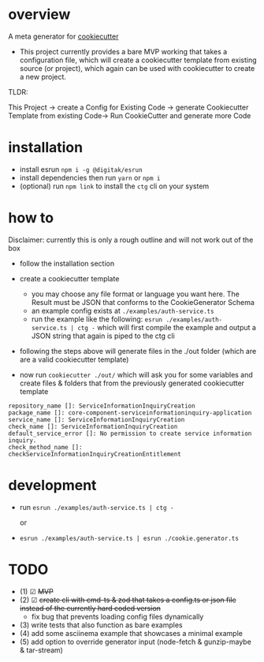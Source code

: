 # overview

A meta generator for [cookiecutter](https://github.com/cookiecutter/cookiecutter)

- This project currently provides a bare MVP working that takes a configuration file, which will create a cookiecutter template from existing source (or project), which again can be used with cookiecutter to create a new project.

TLDR:

This Project -> create a Config for Existing Code -> generate Cookiecutter Template from existing Code-> Run CookieCutter and generate more Code

# installation

- install esrun `npm i -g @digitak/esrun`
- install dependencies then run `yarn` or `npm i`
- (optional) run `npm link` to install the `ctg` cli on your system

# how to

Disclaimer: currently this is only a rough outline and will not work out of the box

- follow the installation section
- create a cookiecutter template

  - you may choose any file format or language you want here. The Result must be JSON that conforms to the CookieGenerator Schema
  - an example config exists at `./examples/auth-service.ts`
  - run the example like the following: `esrun ./examples/auth-service.ts | ctg -` which will first compile the example and output a JSON string that again is piped to the ctg cli

- following the steps above will generate files in the ./out folder (which are are a valid cookiecutter template)
- now run `cookiecutter ./out/` which will ask you for some variables and create files & folders that from the previously generated cookiecutter template

```
repository_name []: ServiceInformationInquiryCreation
package_name []: core-component-serviceinformationinquiry-application
service_name []: ServiceInformationInquiryCreation
check_name []: ServiceInformationInquiryCreation
default_service_error []: No permission to create service information inquiry.
check_method_name []: checkServiceInformationInquiryCreationEntitlement
```

# development

- run `esrun ./examples/auth-service.ts | ctg -`

  or

- `esrun ./examples/auth-service.ts | esrun ./cookie.generator.ts`

# TODO

- (1) ☑ <strike>MVP</strike>
- (2) ☑ <strike>create cli with cmd-ts & zod that takes a config.ts or json file instead of the currently hard coded version</strike>
  - fix bug that prevents loading config files dynamically
- (3) write tests that also function as bare examples
- (4) add some asciinema example that showcases a minimal example
- (5) add option to override generator input (node-fetch & gunzip-maybe & tar-stream)
